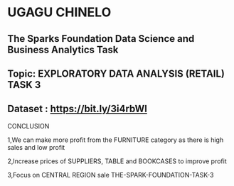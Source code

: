 #    UGAGU CHINELO
##    The Sparks Foundation Data Science and Business Analytics Task
##       Topic: EXPLORATORY DATA ANALYSIS (RETAIL) TASK 3
##       Dataset : https://bit.ly/3i4rbWl
        
        
CONCLUSION

1,We can make more profit from the FURNITURE category as there is high sales and low profit

2,Increase prices of SUPPLIERS, TABLE and BOOKCASES to improve profit

3,Focus on CENTRAL REGION sale THE-SPARK-FOUNDATION-TASK-3
